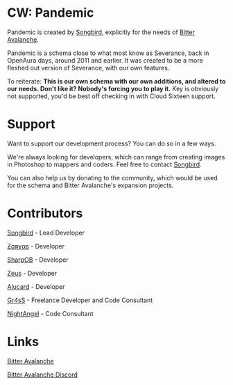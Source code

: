 # CW: Pandemic

Pandemic is created by [Songbird](http://steamcommunity.com/id/AlwaysANightmare/), explicitly for the needs of [Bitter Avalanche](http://bitter-avalanche.net/).

Pandemic is a schema close to what most know as Severance, back in OpenAura days, around 2011 and earlier. It was created to be a more fleshed out version of Severance, with our own features.

To reiterate: **This is our own schema with our own additions, and altered to our needs. Don't like it? Nobody's forcing you to play it.**
Key is obviously not supported, you'd be best off checking in with Cloud Sixteen support.

# Support

Want to support our development process? You can do so in a few ways.

We're always looking for developers, which can range from creating images in Photoshop to mappers and coders. Feel free to contact [Songbird](http://steamcommunity.com/id/AlwaysANightmare).

You can also help us by donating to the community, which would be used for the schema and Bitter Avalanche's expansion projects.

# Contributors

[Songbird](http://steamcommunity.com/id/AlwaysANightmare) - Lead Developer

[Ƶσяχαѕ](http://steamcommunity.com/id/Zorxas) - Developer

[SharpOB](http://steamcommunity.com/id/SharpOB) - Developer

[Zeus](http://steamcommunity.com/profiles/76561198095977098/) - Developer

[Alucard](http://steamcommunity.com/id/Drmoistd) - Developer

[Gr4sS](http://steamcommunity.com/id/Gr4Ss) - Freelance Developer and Code Consultant

[NightAngel](http://steamcommunity.com/id/NA1455) - Code Consultant

# Links

[Bitter Avalanche](http://bitter-avalanche.net/)

[Bitter Avalanche Discord](https://discord.gg/vTTehvz)
